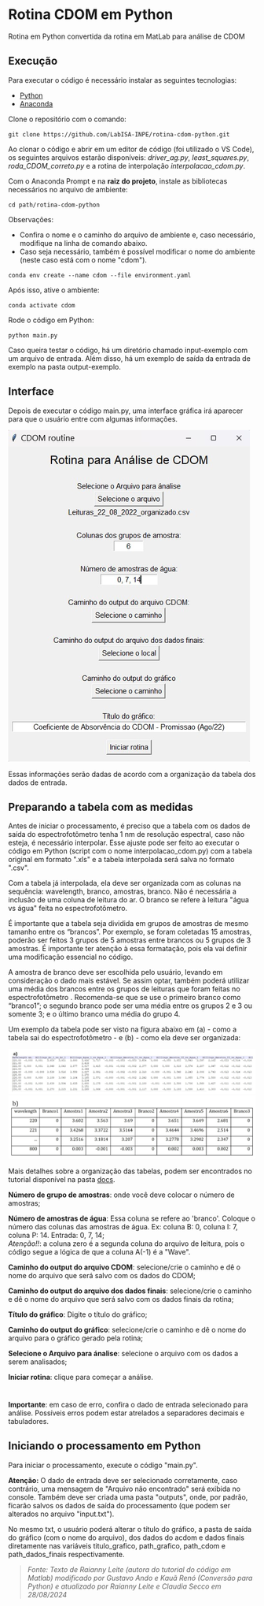 # Rotina CDOM em Python

Rotina em Python convertida da rotina em MatLab para análise de CDOM

## Execução

Para executar o código é necessário instalar as seguintes tecnologias:

* [Python](https://www.python.org/downloads/)
* [Anaconda](https://www.anaconda.com/download)

Clone o repositório com o comando:

```console
git clone https://github.com/LabISA-INPE/rotina-cdom-python.git
```
Ao clonar o código e abrir em um editor de código (foi utilizado o VS Code), os seguintes arquivos estarão disponíveis: *driver_ag.py*, *least_squares.py*, *roda_CDOM_correto.py* e a rotina de interpolação *interpolacao_cdom.py*.

Com o Anaconda Prompt e na **raiz do projeto**, instale as bibliotecas necessários no arquivo de ambiente:

```console
cd path/rotina-cdom-python
```

Observações:
* Confira o nome e o caminho do arquivo de ambiente e, caso necessário, modifique na linha de comando abaixo.
* Caso seja necessário, também é possível modificar o nome do ambiente (neste caso está com o nome "cdom").

```console
conda env create --name cdom --file environment.yaml
```

Após isso, ative o ambiente:

```console
conda activate cdom
```

Rode o código em Python:

```console
python main.py
```

Caso queira testar o código, há um diretório chamado input-exemplo com um arquivo de entrada. 
Além disso, há um exemplo de saída da entrada de exemplo na pasta output-exemplo.

## Interface

Depois de executar o código main.py, uma interface gráfica irá aparecer para que o usuário entre com algumas informações.

<img src="/docs/primeira_tela_interativa.jpg" alt="Janela interativa para entrada de informações.">

Essas informações serão dadas de acordo com a organização da tabela dos dados de entrada.

## Preparando a tabela com as medidas

Antes de iniciar o processamento, é preciso que a tabela com os dados de saída do espectrofotômetro tenha 1 nm de resolução espectral, caso não esteja, é necessário interpolar. Esse ajuste pode ser feito ao executar o código em Python (script com o nome interpolacao_cdom.py) com a tabela original em formato ".xls" e a tabela interpolada será salva no formato ".csv".

Com a tabela já interpolada, ela deve ser organizada com as colunas na sequência: wavelength, branco, amostras, branco. Não é necessária a inclusão de uma coluna de leitura do ar. O branco se refere à leitura "água vs água" feita no espectrofotômetro.

É importante que a tabela seja dividida em grupos de amostras de mesmo tamanho entre os “brancos”. Por exemplo, se foram coletadas 15 amostras, poderão ser feitos 3 grupos de 5 amostras entre brancos ou 5 grupos de 3 amostras. É importante ter atenção à essa formatação, pois ela vai definir uma modificação essencial no código.

A amostra de branco deve ser escolhida pelo usuário, levando em consideração o dado mais estável. Se assim optar, também poderá utilizar uma média dos brancos entre os grupos de leituras que foram feitas no espectrofotômetro . Recomenda-se que se use o primeiro branco como “branco1”; o segundo branco pode ser uma média entre os grupos 2 e 3 ou somente 3; e o último branco uma média do grupo 4.

Um exemplo da tabela pode ser visto na figura abaixo em (a) - como a tabela sai do espectrofotômetro - e (b) - como ela deve ser organizada:

<img src="/docs/exemploa_tabela.jpg" alt="Exemplo da tabela antes (a).">
<img src="/docs/exemplob_tabela.jpg" alt="Exemplo da tabela depois de organizada (b).">

Mais detalhes sobre a organização das tabelas, podem ser encontrados no tutorial disponível na pasta [docs](/docs/Tutorial_CDOM.pdf).

**Número de grupo de amostras**: onde você deve colocar o número de amostras;

**Número de amostras de água**: Essa coluna se refere ao 'branco'. 
Coloque o número das colunas das amostras de água. Ex: coluna B: 0, coluna I: 7, coluna P: 14. Entrada: 0, 7, 14;  
*Atenção!!*: a coluna zero é a segunda coluna do arquivo de leitura, pois o código segue a lógica de que a coluna A(-1) é a "Wave".

**Caminho do output do arquivo CDOM**: selecione/crie o caminho e dê o nome do arquivo que será salvo com os dados do CDOM;

**Caminho do output do arquivo dos dados finais**: selecione/crie o caminho e dê o nome do arquivo que será salvo com os dados finais da rotina;

**Título do gráfico**: Digite o título do gráfico;

**Caminho do output do gráfico**: selecione/crie o caminho e dê o nome do arquivo para o gráfico gerado pela rotina;

**Selecione o Arquivo para ánalise**: selecione o arquivo com os dados a serem analisados;

**Iniciar rotina**: clique para começar a análise.

#

**Importante**: em caso de erro, confira o dado de entrada selecionado para análise. Possíveis erros podem estar atrelados a separadores decimais e tabuladores.

## Iniciando o processamento em Python

Para iniciar o processamento, execute o código "main.py".

**Atenção:** O dado de entrada deve ser selecionado corretamente, caso contrário, uma mensagem de "Arquivo não encontrado" será exibida no console. Também deve ser criada uma pasta "outputs", onde, por padrão, ficarão salvos os dados de saída do processamento (que podem ser alterados no arquivo "input.txt").

No mesmo txt, o usuário poderá alterar o título do gráfico, a pasta de saída do gráfico (com o nome do arquivo), dos dados do acdom e dados finais diretamente nas variáveis titulo_grafico, path_grafico, path_cdom e path_dados_finais respectivamente.

> *Fonte: Texto de Raianny Leite (autora do tutorial do código em Matlab) modificado por Gustavo Ando e Kauã Renó (Conversão para Python) e atualizado por Raianny Leite e Claudia Secco em 28/08/2024*